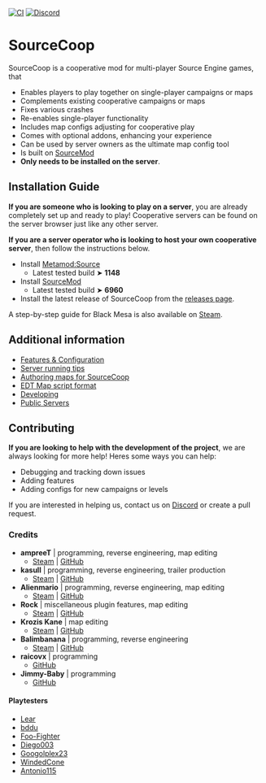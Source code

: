 [![CI](https://github.com/ampreeT/SourceCoop/actions/workflows/plugin.yml/badge.svg)](https://github.com/ampreeT/SourceCoop/actions/workflows/plugin.yml)
[![Discord](https://img.shields.io/discord/973591793117564988.svg?label=&logo=discord&logoColor=ffffff&color=7389D8&labelColor=6A7EC2)](https://discord.gg/Fh77rxQaEB)

# SourceCoop

SourceCoop is a cooperative mod for multi-player Source Engine games, that
- Enables players to play together on single-player campaigns or maps
- Complements existing cooperative campaigns or maps
- Fixes various crashes
- Re-enables single-player functionality
- Includes map configs adjusting for cooperative play
- Comes with optional addons, enhancing your experience
- Can be used by server owners as the ultimate map config tool
- Is built on [SourceMod](https://www.sourcemod.net)
- __Only needs to be installed on the server__.

## Installation Guide
__If you are someone who is looking to play on a server__, you are already completely set up and ready to play! Cooperative servers can be found on the server browser just like any other server.

__If you are a server operator who is looking to host your own cooperative server__, then follow the instructions below.
- Install [Metamod:Source](https://www.sourcemm.net/downloads.php?branch=stable)
	- Latest tested build ➤ __1148__
- Install [SourceMod](https://www.sourcemod.net/downloads.php?branch=stable)
	- Latest tested build ➤ __6960__
- Install the latest release of SourceCoop from the [releases page](https://github.com/ampreeT/SourceCoop/releases).

A step-by-step guide for Black Mesa is also available on [Steam](https://steamcommunity.com/sharedfiles/filedetails/?id=2200247356).

## Additional information
- [Features & Configuration](https://github.com/ampreeT/SourceCoop/wiki/Features-&-Configuration)
- [Server running tips](https://github.com/ampreeT/SourceCoop/wiki/Server-running-tips)
- [Authoring maps for SourceCoop](https://github.com/ampreeT/SourceCoop/wiki/Authoring-maps-for-SourceCoop)
- [EDT Map script format](https://github.com/ampreeT/SourceCoop/wiki/EDT---Map-script-format)
- [Developing](https://github.com/ampreeT/SourceCoop/wiki/Developing)
- [Public Servers](https://github.com/ampreeT/SourceCoop/wiki/Public-Servers)

## Contributing
__If you are looking to help with the development of the project__, we are always looking for more help! Heres some ways you can help:
- Debugging and tracking down issues
- Adding features
- Adding configs for new campaigns or levels

If you are interested in helping us, contact us on [Discord](https://discord.gg/Fh77rxQaEB) or create a pull request.

### Credits
- __ampreeT__ | programming, reverse engineering, map editing
	- [Steam](https://steamcommunity.com/id/ampreeT) | [GitHub](https://github.com/ampreeT)
- __kasull__ | programming, reverse engineering, trailer production
	- [Steam](https://steamcommunity.com/id/kasull/) | [GitHub](https://github.com/kasullian)
- __Alienmario__ | programming, reverse engineering, map editing
	- [Steam](https://steamcommunity.com/id/4oM0/) | [GitHub](https://github.com/Alienmario)
- __Rock__ | miscellaneous plugin features, map editing
	- [Steam](https://steamcommunity.com/id/Rock48/) | [GitHub](https://github.com/Rock48)
- __Krozis Kane__ | map editing
	- [Steam](https://steamcommunity.com/id/Krozis_Kane/) | [GitHub](https://github.com/KrozisKane)
- __Balimbanana__ | programming, reverse engineering
	- [Steam](https://steamcommunity.com/id/Balimbanana/) | [GitHub](https://github.com/Balimbanana)
- __raicovx__ | programming
	- [GitHub](https://github.com/raicovx)
- __Jimmy-Baby__ | programming
	- [GitHub](https://github.com/Jimmy-Baby)
#### Playtesters
- [Lear](https://steamcommunity.com/id/SKGNick)
- [bddu](https://steamcommunity.com/id/bddu/)
- [Foo-Fighter](https://steamcommunity.com/id/GumpForest/)
- [Diego003](https://steamcommunity.com/id/Diego63212/)
- [Googolplex23](https://steamcommunity.com/id/pandlfisher/)
- [WindedCone](https://steamcommunity.com/id/AceOak57/)
- [Antonio115](https://steamcommunity.com/profiles/76561198880559068/)
